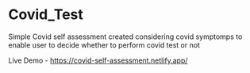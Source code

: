 # Covid_Test

Simple Covid self assessment created considering covid symptomps to enable user to decide whether to perform covid test or not

Live Demo - https://covid-self-assessment.netlify.app/
